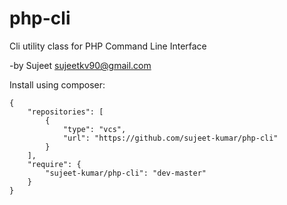 # php-cli
Cli utility class for PHP Command Line Interface

-by Sujeet <sujeetkv90@gmail.com>

Install using composer:

    {
        "repositories": [
            {
                "type": "vcs",
                "url": "https://github.com/sujeet-kumar/php-cli"
            }
        ],
        "require": {
            "sujeet-kumar/php-cli": "dev-master"
        }
    }
